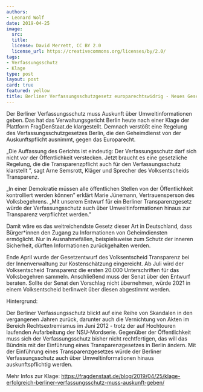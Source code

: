 ```yaml
---
authors: 
- Leonard Wolf
date: 2019-04-25
image:
  src: 
  title: 
  license: David Merrett, CC BY 2.0
  license_url: https://creativecommons.org/licenses/by/2.0/
tags:
- Verfassungsschutz
- Klage
type: post
layout: post
card: true
featured: yellow
title: Berliner Verfassungsschutzgesetz europarechtswidrig - Neues Gesetz muss für echte Transparenz sorgen
---
```


Der Berliner Verfassungsschutz muss Auskunft über Umweltinformationen geben. Das hat das Verwaltungsgericht Berlin heute nach einer Klage der Plattform FragDenStaat.de klargestellt. Demnach verstößt eine Regelung des Verfassungsschutzgesetzes Berlin, die den Geheimdienst von der Auskunftspflicht ausnimmt, gegen das Europarecht. 

„Die Auffassung des Gerichts ist eindeutig: Der Verfassungsschutz darf sich nicht vor der Öffentlichkeit verstecken. Jetzt braucht es eine gesetzliche Regelung, die die Transparenzpflicht auch für den Verfassungsschutz klarstellt ”, sagt Arne Semsrott, Kläger und Sprecher des Volksentscheids Transparenz.

„In einer Demokratie müssen alle öffentlichen Stellen von der Öffentlichkeit kontrolliert  werden können” erklärt Marie Jünemann, Vertrauensperson des Volksbegehrens. „Mit unserem Entwurf für ein Berliner Transparenzgesetz würde der Verfassungsschutz auch über Umweltinformationen hinaus zur Transparenz verpflichtet werden.”  

Damit wäre es das weitreichendste Gesetz dieser Art in Deutschland, dass Bürger*innen den Zugang zu Informationen von Geheimdiensten ermöglicht. Nur in Ausnahmefällen, beispielsweise zum Schutz der inneren Sicherheit, dürften Informationen zurückgehalten werden. 

Ende April wurde der Gesetzentwurf des Volksentscheid Transparenz bei der Innenverwaltung zur Kostenschätzung eingereicht. Ab Juli wird der Volksentscheid Transparenz die ersten 20.000 Unterschriften für das Volksbegehren sammeln. Anschließend muss der Senat über den Entwurf beraten. Sollte der Senat den Vorschlag nicht übernehmen, würde 2021 in einem Volksentscheid berlinweit über diesen abgestimmt werden.

Hintergrund:

Der Berliner Verfassungsschutz blickt auf eine Reihe von Skandalen in den vergangenen Jahren zurück, darunter auch die Vernichtung von Akten im Bereich Rechtsextremismus im Juni 2012 - trotz der auf Hochtouren laufenden Aufarbeitung der NSU-Mordserie. Gegenüber der Öffentlichkeit muss sich der Verfassungsschutz bisher nicht rechtfertigen, das will das Bündnis mit der Einführung eines Transparenzgesetzes in Berlin ändern. Mit der Einführung eines Transparenzgesetzes würde der Berliner Verfassungsschutz auch über Umweltinformationen hinaus auskunftspflichtig werden.

Mehr Infos zur Klage: https://fragdenstaat.de/blog/2019/04/25/klage-erfolgreich-berliner-verfassungsschutz-muss-auskunft-geben/ 

